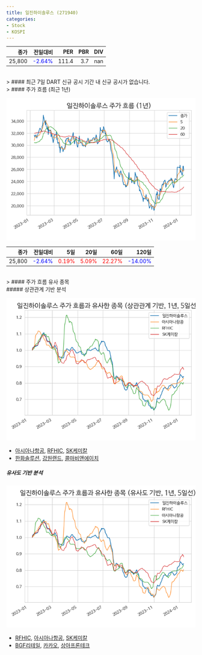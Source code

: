 ```yaml
---
title: 일진하이솔루스 (271940)
categories:
- Stock
- KOSPI
---
```


|종가|전일대비|PER|PBR|DIV|
|---:|-------:|--:|--:|--:|
|25,800|<span style="color: blue">-2.64%</span>|111.4|3.7|nan|

<!-- more -->

<br>
> #### 최근 7일 DART 신규 공시
기간 내 신규 공시가 없습니다.

<br>
> #### 주가 흐름 (최근 1년)

![271940](/assets/images/stock/271940.png)

|종가|전일대비|5일|20일|60일|120일|
|---:|-------:|--:|---:|---:|----:|
|25,800|<span style="color: blue">-2.64%</span>|<span style="color: red">0.19%</span>|<span style="color: red">5.09%</span>|<span style="color: red">22.27%</span>|<span style="color: blue">-14.00%</span>|

<br>
> #### 주가 흐름 유사 종목
<br>
##### 상관관계 기반 분석

![271940](/assets/images/stock/271940_corr.png)
- [아시아나항공](/020560/), [RFHIC](/218410/), [SK케미칼](/285130/)
- [한화솔루션](/009830/), [강원랜드](/035250/), [콜마비앤에이치](/200130/)

##### 유사도 기반 분석

![271940](/assets/images/stock/271940_sim.png)
- [RFHIC](/218410/), [아시아나항공](/020560/), [SK케미칼](/285130/)
- [BGF리테일](/282330/), [카카오](/035720/), [상아프론테크](/089980/)